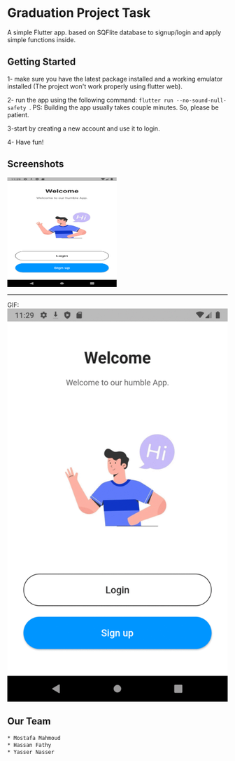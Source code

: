 # Graduation Project Task

A simple Flutter app. based on SQFlite database to signup/login and apply simple functions inside. 

## Getting Started
1- make sure you have the latest package installed and a working emulator installed (The project won't work properly using flutter web).


2- run the app using the following command: `flutter run --no-sound-null-safety `. PS: Building the app usually takes couple minutes. So, please be patient.


3-start by creating a new account and use it to login.


4- Have fun!

## Screenshots

<img src="./working-screenshots/1.png" alt="1" width="250" height="250">



------------------------------------------------------------------------------------------------
GIF:
![gif](./working-screenshots/gp-task.gif)




## Our Team
    * Mostafa Mahmoud 
    * Hassan Fathy 
    * Yasser Nasser

